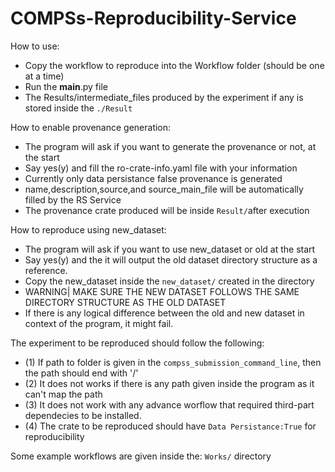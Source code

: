 # COMPSs-Reproducibility-Service

How to use:
- Copy the workflow to reproduce into the Workflow folder (should be one at a time)
- Run the __main__.py file
- The Results/intermediate_files produced by the experiment if any is stored inside the `./Result`

How to enable provenance generation:
- The program will ask if you want to generate the provenance or not, at the start
- Say yes(y) and fill the ro-crate-info.yaml file with your information
- Currently only data persistance false provenance is generated
- name,description,source,and source_main_file will be automatically filled by the RS Service
- The provenance crate produced will be inside `Result/`after execution

How to reproduce using new_dataset:
- The program will ask if you want to use new_dataset or old at the start
- Say yes(y) and the it will output the old dataset directory structure as a reference.
- Copy the new_dataset inside the `new_dataset/` created in the directory
- WARNING| MAKE SURE THE NEW DATASET FOLLOWS THE SAME DIRECTORY STRUCTURE AS THE OLD DATASET
- If there is any logical difference between the old and new dataset in context of the program, it might fail.

The experiment to be reproduced should follow the following:

- (1) If path to folder is given in the `compss_submission_command_line`, then the path should end with '/'
- (2) It does not works if there is any path given inside the program as it can't map the path
- (3) It does not work with any advance worflow that required third-part dependecies to be installed.
- (4) The crate to be reproduced should have `Data Persistance:True` for reproducibility

Some example workflows are given inside the: `Works/` directory

